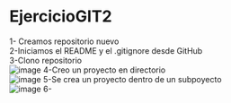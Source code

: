 # EjercicioGIT2

1- Creamos repositorio nuevo <br>
2-Iniciamos el README y el .gitignore desde GitHub<br>
3-Clono repositorio<br>
![image](https://user-images.githubusercontent.com/113994483/202227685-5ad01993-5cf2-4013-b821-b5e1b78ec981.png)
4-Creo un proyecto en directorio<br>
![image](https://user-images.githubusercontent.com/113994483/202228004-edb23612-8318-49e9-b124-6cc55fdde368.png)
5-Se crea un proyecto dentro de un subpoyecto<br>
![image](https://user-images.githubusercontent.com/113994483/202229213-0c8ec9e1-3f14-4a2e-bf54-ec7811a03c50.png)
6-





